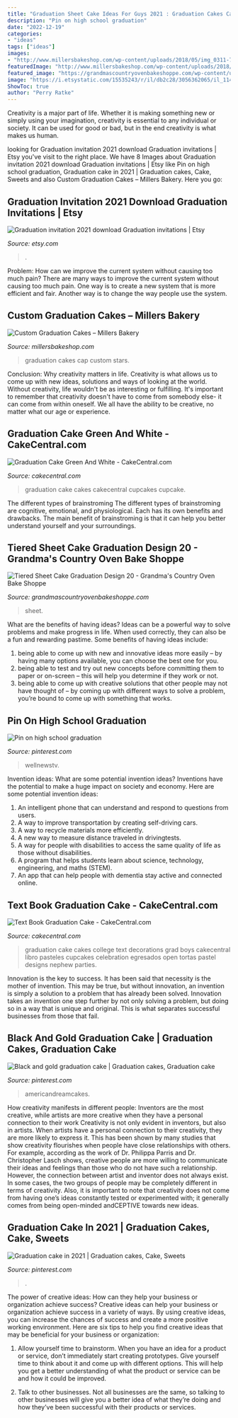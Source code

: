 ```yaml
---
title: "Graduation Sheet Cake Ideas For Guys 2021 : Graduation Cakes Cap Custom Stars"
description: "Pin on high school graduation"
date: "2022-12-19"
categories:
- "ideas"
tags: ["ideas"]
images:
- "http://www.millersbakeshop.com/wp-content/uploads/2018/05/img_0311-796x1030.jpg"
featuredImage: "http://www.millersbakeshop.com/wp-content/uploads/2018/05/img_0311-796x1030.jpg"
featured_image: "https://grandmascountryovenbakeshoppe.com/wp-content/uploads/2018/04/IMG_20180419_133848-e1524239984731.jpg"
image: "https://i.etsystatic.com/15535243/r/il/db2c28/3056362065/il_1140xN.3056362065_3inr.jpg"
ShowToc: true
author: "Perry Ratke"
---
```



Creativity is a major part of life. Whether it is making something new or simply using your imagination, creativity is essential to any individual or society. It can be used for good or bad, but in the end creativity is what makes us human.

	

		
looking for Graduation invitation 2021 download Graduation invitations | Etsy you've visit to the right place. We have 8 Images about Graduation invitation 2021 download Graduation invitations | Etsy like Pin on high school graduation, Graduation cake in 2021 | Graduation cakes, Cake, Sweets and also Custom Graduation Cakes – Millers Bakery. Here you go:
		
    
## Graduation Invitation 2021 Download Graduation Invitations | Etsy

<img loading=lazy src="https://i.etsystatic.com/15535243/r/il/db2c28/3056362065/il_1140xN.3056362065_3inr.jpg" onerror="this.onerror=null;this.src='https://tse3.mm.bing.net/th?id=OIP.LIA1iorTPtP4MTLwycOy0AHaGL&amp;pid=15.1';" alt="Graduation invitation 2021 download Graduation invitations | Etsy">

_Source: etsy.com_

>. 

	

Problem: How can we improve the current system without causing too much pain?
There are many ways to improve the current system without causing too much pain. One way is to create a new system that is more efficient and fair. Another way is to change the way people use the system.

    
## Custom Graduation Cakes – Millers Bakery

<img loading=lazy src="http://www.millersbakeshop.com/wp-content/uploads/2018/05/img_0311-796x1030.jpg" onerror="this.onerror=null;this.src='https://tse4.mm.bing.net/th?id=OIP.1FwAokArL_WCJ9NsJnDBLgHaJl&amp;pid=15.1';" alt="Custom Graduation Cakes – Millers Bakery">

_Source: millersbakeshop.com_

>graduation cakes cap custom stars. 

	

Conclusion: Why creativity matters in life.
Creativity is what allows us to come up with new ideas, solutions and ways of looking at the world. Without creativity, life wouldn't be as interesting or fulfilling. It's important to remember that creativity doesn't have to come from somebody else- it can come from within oneself. We all have the ability to be creative, no matter what our age or experience.

    
## Graduation Cake Green And White - CakeCentral.com

<img loading=lazy src="https://cdn001.cakecentral.com/gallery/2015/03/900_696450qqBy_graduation-cake-green-and-white.jpg" onerror="this.onerror=null;this.src='https://tse2.mm.bing.net/th?id=OIP.J7rNMw2d0I_K6jDJ_ltaxwHaFn&amp;pid=15.1';" alt="Graduation Cake Green And White - CakeCentral.com">

_Source: cakecentral.com_

>graduation cake cakes cakecentral cupcakes cupcake. 

	

The different types of brainstroming
The different types of brainstroming are cognitive, emotional, and physiological. Each has its own benefits and drawbacks. The main benefit of brainstroming is that it can help you better understand yourself and your surroundings.

    
## Tiered Sheet Cake Graduation Design 20 - Grandma&#039;s Country Oven Bake Shoppe

<img loading=lazy src="https://grandmascountryovenbakeshoppe.com/wp-content/uploads/2018/04/IMG_20180419_133848-e1524239984731.jpg" onerror="this.onerror=null;this.src='https://tse1.mm.bing.net/th?id=OIP.VGJmD-LWu43wsGRPyEvIdQHaEf&amp;pid=15.1';" alt="Tiered Sheet Cake Graduation Design 20 - Grandma&#039;s Country Oven Bake Shoppe">

_Source: grandmascountryovenbakeshoppe.com_

>sheet. 

	

What are the benefits of having ideas?
Ideas can be a powerful way to solve problems and make progress in life. When used correctly, they can also be a fun and rewarding pastime. Some benefits of having ideas include: 
1) being able to come up with new and innovative ideas more easily – by having many options available, you can choose the best one for you. 
2) being able to test and try out new concepts before committing them to paper or on-screen – this will help you determine if they work or not. 
3) being able to come up with creative solutions that other people may not have thought of – by coming up with different ways to solve a problem, you’re bound to come up with something that works.

    
## Pin On High School Graduation

<img loading=lazy src="https://i.pinimg.com/originals/41/48/44/414844a3cdb9924f54eafc097aa6ebc4.jpg" onerror="this.onerror=null;this.src='https://tse1.mm.bing.net/th?id=OIP.RXkrR46xEB5D9DXu76YF-wHaJ4&amp;pid=15.1';" alt="Pin on high school graduation">

_Source: pinterest.com_

>wellnewstv. 

	

Invention ideas: What are some potential invention ideas?
Inventions have the potential to make a huge impact on society and economy. Here are some potential invention ideas:
1. An intelligent phone that can understand and respond to questions from users. 
2. A way to improve transportation by creating self-driving cars. 
3. A way to recycle materials more efficiently. 
4. A new way to measure distance traveled in drivingtests. 
5. A way for people with disabilities to access the same quality of life as those without disabilities. 
6. A program that helps students learn about science, technology, engineering, and maths (STEM). 
7. An app that can help people with dementia stay active and connected online.

    
## Text Book Graduation Cake - CakeCentral.com

<img loading=lazy src="https://cdn001.cakecentral.com/gallery/2015/06/900_RKVT7Pfcp3-text-book-graduation-cake.jpg" onerror="this.onerror=null;this.src='https://tse4.mm.bing.net/th?id=OIP.RkDpkJ1tWNfrYMk3_DzCBgHaJ4&amp;pid=15.1';" alt="Text Book Graduation Cake - CakeCentral.com">

_Source: cakecentral.com_

>graduation cake cakes college text decorations grad boys cakecentral libro pasteles cupcakes celebration egresados open tortas pastel designs nephew parties. 

	

Innovation is the key to success. It has been said that necessity is the mother of invention. This may be true, but without innovation, an invention is simply a solution to a problem that has already been solved. Innovation takes an invention one step further by not only solving a problem, but doing so in a way that is unique and original. This is what separates successful businesses from those that fail.

    
## Black And Gold Graduation Cake | Graduation Cakes, Graduation Cake

<img loading=lazy src="https://i.pinimg.com/736x/2c/4b/0a/2c4b0a208384c2175692e4af30e174f5.jpg" onerror="this.onerror=null;this.src='https://tse2.mm.bing.net/th?id=OIP.h1QSVDd-90qDFrfqKqH8lQHaJ3&amp;pid=15.1';" alt="Black and gold graduation cake | Graduation cakes, Graduation cake">

_Source: pinterest.com_

>americandreamcakes. 

	

How creativity manifests in different people: Inventors are the most creative, while artists are more creative when they have a personal connection to their work
Creativity is not only evident in inventors, but also in artists. When artists have a personal connection to their creativity, they are more likely to express it. This has been shown by many studies that show creativity flourishes when people have close relationships with others. For example, according as the work of Dr. Philippa Parris and Dr. Christopher Lasch shows, creative people are more willing to communicate their ideas and feelings than those who do not have such a relationship. 
However, the connection between artist and inventor does not always exist. In some cases, the two groups of people may be completely different in terms of creativity. Also, it is important to note that creativity does not come from having one’s ideas constantly tested or experimented with; it generally comes from being open-minded andCEPTIVE towards new ideas.

    
## Graduation Cake In 2021 | Graduation Cakes, Cake, Sweets

<img loading=lazy src="https://i.pinimg.com/736x/bd/79/83/bd7983294367d29b8db3e987ee8a3aec.jpg" onerror="this.onerror=null;this.src='https://tse4.mm.bing.net/th?id=OIP.KyIP2irXA8b3q5j9J6BQQwHaHa&amp;pid=15.1';" alt="Graduation cake in 2021 | Graduation cakes, Cake, Sweets">

_Source: pinterest.com_

>. 

	

The power of creative ideas: How can they help your business or organization achieve success?
Creative ideas can help your business or organization achieve success in a variety of ways. By using creative ideas, you can increase the chances of success and create a more positive working environment. Here are six tips to help you find creative ideas that may be beneficial for your business or organization:
1. Allow yourself time to brainstorm. When you have an idea for a product or service, don’t immediately start creating prototypes. Give yourself time to think about it and come up with different options. This will help you get a better understanding of what the product or service can be and how it could be improved.

2. Talk to other businesses. Not all businesses are the same, so talking to other businesses will give you a better idea of what they’re doing and how they’ve been successful with their products or services.

